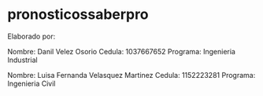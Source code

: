 # pronosticossaberpro
Elaborado por: 

Nombre: Danil Velez Osorio  Cedula: 1037667652  Programa: Ingenieria Industrial

Nombre: Luisa Fernanda Velasquez Martinez  Cedula: 1152223281   Programa: Ingenieria Civil

